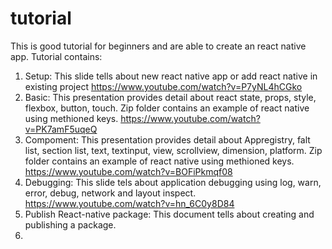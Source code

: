 # tutorial

This is good tutorial for beginners and are able to create an react native app.
Tutorial contains:
1. Setup: This slide tells about new react native app or add react native in existing project
          https://www.youtube.com/watch?v=P7yNL4hCGko
2. Basic: This presentation provides detail about react state, props, style, flexbox, button, touch. Zip folder contains an example of react native using methioned keys.
          https://www.youtube.com/watch?v=PK7amF5uqeQ
3. Compoment: This presentation provides detail about Appregistry, falt list, section list, text, textinput, view, scrollview, dimension, platform. Zip folder contains an example of react native using methioned keys.
          https://www.youtube.com/watch?v=BOFiPkmqf08
4. Debugging: This slide tels about application debugging using log, warn, error, debug, network and layout inspect.
          https://www.youtube.com/watch?v=hn_6C0y8D84
5. Publish React-native package: This document tells about creating and publishing a package.
6.

